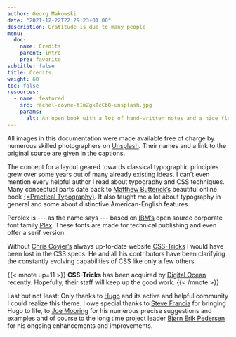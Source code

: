 ```yaml
---
author: Georg Makowski
date: "2021-12-22T22:29:23+01:00"
description: Gratitude is due to many people
menu:
  doc:
    name: Credits
    parent: intro
    pre: favorite
subtitle: false
title: Credits
weight: 60
toc: false
resources: 
  - name: featured
    src: rachel-coyne-tImZgkTcCbQ-unsplash.jpg
    params:
      alt: An open book with a lot of hand-written notes and a nice flower laying on the left page
---
```


All images in this documentation were made available free of charge by numerous skilled photographers on [Unsplash][unsplash]. Their names and a link to the original source are given in the captions.

The concept for a layout geared towards classical typographic principles grew over some years out of many already existing ideas. I can’t even mention every helpful author I read about typography and CSS techniques. Many conceptual parts date back to [Matthew Butterick’s][mb] beautiful online book [{=Practical Typo&shy;graphy}][pt]. It also taught me a lot about typography in general and some about distinctive American-English features.

Perplex is --- as the name says --- based on [IBM’s][ibm] open source corporate font family [Plex][plex]. These fonts are made for technical publishing and even offer a serif version.

Without [Chris Coyier’s][cc] always up-to-date website [CSS-Tricks][cc] I would have been lost in the CSS specs. He and all his contributors have been clarifying the constantly evolving capabilities of CSS like only a few others.

{{< mnote up=11 >}}
**CSS-Tricks** has been acquired by [Digital Ocean](https://digitalocean.com) recently. Hopefully, their staff will keep up the good work.
{{< /mnote >}}

Last but not least: Only thanks to [Hugo](https://gohugo.io) and its active and helpful community I could realize this theme. I owe special thanks to [Steve Francia][sf] for bringing Hugo to life, to [Joe Mooring][jm] for his numerous precise suggestions and examples and of course to the long time project leader [Bjørn Erik Pedersen][bep] for his ongoing enhancements and improvements.

[cc]: https://chriscoyier.net/
[mb]: https://matthewbutterick.com
[bep]: https://discourse.gohugo.io/u/bep/summary
[jm]: https://discourse.gohugo.io/u/jmooring/summary
[sf]: https://spf13.com/
[pt]: https://practicaltypography.com/
[cc]: https://css-tricks.com
[go]: https://go.dev
[ibm]: https://ibm.com
[plex]: https://ibm.com/plex
[unsplash]: https://unsplash.com/
